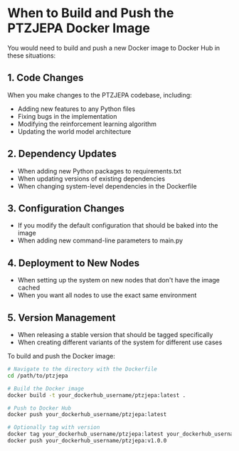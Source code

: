 # When to Build and Push the PTZJEPA Docker Image

You would need to build and push a new Docker image to Docker Hub in these situations:

## 1. Code Changes
When you make changes to the PTZJEPA codebase, including:
- Adding new features to any Python files
- Fixing bugs in the implementation
- Modifying the reinforcement learning algorithm
- Updating the world model architecture

## 2. Dependency Updates
- When adding new Python packages to requirements.txt
- When updating versions of existing dependencies
- When changing system-level dependencies in the Dockerfile

## 3. Configuration Changes
- If you modify the default configuration that should be baked into the image
- When adding new command-line parameters to main.py

## 4. Deployment to New Nodes
- When setting up the system on new nodes that don't have the image cached
- When you want all nodes to use the exact same environment

## 5. Version Management
- When releasing a stable version that should be tagged specifically
- When creating different variants of the system for different use cases

To build and push the Docker image:

```bash
# Navigate to the directory with the Dockerfile
cd /path/to/ptzjepa

# Build the Docker image
docker build -t your_dockerhub_username/ptzjepa:latest .

# Push to Docker Hub
docker push your_dockerhub_username/ptzjepa:latest

# Optionally tag with version
docker tag your_dockerhub_username/ptzjepa:latest your_dockerhub_username/ptzjepa:v1.0.0
docker push your_dockerhub_username/ptzjepa:v1.0.0
```
